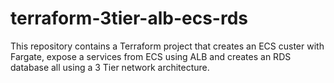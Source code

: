 # terraform-3tier-alb-ecs-rds
This repository contains a Terraform project that creates an ECS custer with Fargate, expose a services from ECS using ALB and creates an RDS database all using a 3 Tier network architecture.
